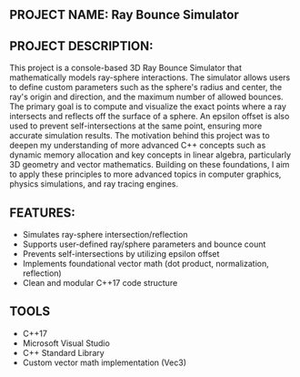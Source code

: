 ##  PROJECT NAME: Ray Bounce Simulator

##  PROJECT DESCRIPTION:
This project is a console-based 3D Ray Bounce Simulator that mathematically models ray-sphere interactions. 
The simulator allows users to define custom parameters such as the sphere's radius and center, the ray's origin 
and direction, and the maximum number of allowed bounces. The primary goal is to compute and visualize the exact 
points where a ray intersects and reflects off the surface of a sphere. An epsilon offset is also used to prevent 
self-intersections at the same point, ensuring more accurate simulation results. The motivation behind this project 
was to deepen my understanding of more advanced C++ concepts such as dynamic memory allocation and key concepts in 
linear algebra, particularly 3D geometry and vector mathematics. Building on these foundations, I aim to apply these 
principles to more advanced topics in computer graphics, physics simulations, and ray tracing engines.

## FEATURES:
- Simulates ray-sphere intersection/reflection
- Supports user-defined ray/sphere parameters and bounce count
- Prevents self-intersections by utilizing epsilon offset
- Implements foundational vector math (dot product, normalization, reflection)
- Clean and modular C++17 code structure

## TOOLS
- C++17
- Microsoft Visual Studio
- C++ Standard Library
- Custom vector math implementation (Vec3)
